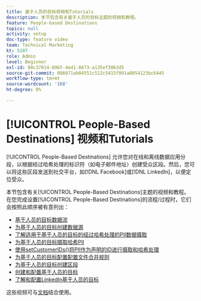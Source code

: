 ```yaml
---
title: 基于人员的目标视频和Tutorials
description: 本节包含有关基于人员的目标主题的视频和教程。
feature: People-based Destinations
topics: null
activity: setup
doc-type: feature video
team: Technical Marketing
kt: 5207
role: Admin
level: Beginner
exl-id: 80c37014-896f-4ed1-8673-a135ef3063d5
source-git-commit: 086071ab04551c512c5415f091a8054123bc6445
workflow-type: tm+mt
source-wordcount: '168'
ht-degree: 0%

---
```


# [!UICONTROL People-Based Destinations] 视频和Tutorials

[!UICONTROL People-Based Destinations] 允许您对在线和离线数据应用分段，以根据经过哈希处理的标识符（如电子邮件地址）创建受众区段。然后，您可以将这些区段发送到社交平台，如[!DNL Facebook]或[!DNL LinkedIn]，以便定位受众。

本节包含有关[!UICONTROL People-Based Destinations]主题的视频和教程。 在您完成设置[!UICONTROL People-Based Destinations]的流程/过程时，它们会按照此顺序被有意列出：

* [基于人员的目标数据流](people-based-destinations-data-flow.md)
* [为基于人员的目标创建数据源](creating-a-data-source-for-people-based-destinations.md)
* [了解适用于基于人员的目标的经过哈希处理的PII数据摄取](understanding-hashed-pii-data-ingestion-for-people-based-destinations.md)
* [为基于人员的目标摄取哈希PII](ingesting-hashed-pii-for-people-based-destinations.md)
* [使用setCustomerIDs()将PII作为声明的ID进行摄取和哈希处理](using-setcustomerids-to-ingest-and-hash-pii-as-a-declared-id.md)
* [为基于人员的目标配置配置文件合并规则](configuring-profile-merge-rules-for-people-based-destinations.md)
* [为基于人员的目标创建区段](creating-segments-for-people-based-destinations.md)
* [创建和配置基于人员的目标](create-and-configure-people-based-destinations.md)
* [了解和配置LinkedIn基于人员的目标](understanding-and-configuring-the-linkedin-pbd.md)

这些视频可与[文档](https://experienceleague.adobe.com/docs/audience-manager/user-guide/features/destinations/people-based/people-based-destinations-overview.html)结合使用。
